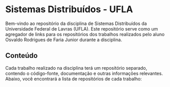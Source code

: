 # Sistemas Distribuídos - UFLA

Bem-vindo ao repositório da disciplina de Sistemas Distribuídos da Universidade Federal de Lavras (UFLA). Este repositório serve como um agregador de links para os repositórios dos trabalhos realizados pelo aluno Osvaldo Rodrigues de Faria Junior durante a disciplina.

## Conteúdo

Cada trabalho realizado na disciplina terá um repositório separado, contendo o código-fonte, documentação e outras informações relevantes. Abaixo, você encontrará a lista de repositórios de cada trabalho:

